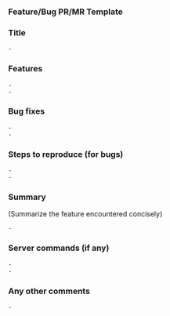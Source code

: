 ### Feature/Bug PR/MR Template

### Title

    - 

### Features

    -    
    - 

### Bug fixes

    - 
    - 

### Steps to reproduce (for bugs)

    - 
    - 

### Summary
(Summarize the feature encountered concisely)
	
	-
	
### Server commands (if any)

    - 
    - 

### Any other comments

    - 
